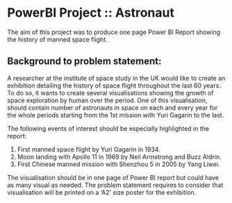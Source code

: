 # PowerBI Project :: Astronaut
The aim of this project was to produce one page Power BI Report showing the history of manned space flight. 

## Background to problem statement:
A researcher at the institute of space study in the UK would like to create an exhibition detailing the history of space flight throughout the last 60 years. To do so, it wants to create several visualisations showing the growth of space exploration by human over the period. One of this visualisation, should contain number of astronauts in space on each and every year for the whole periods starting from the 1st mission with Yuri Gagarin to the last.

The following events of interest should be especially highlighted in the report:
1. First manned space flight by Yuri Gagarin in 1934.
2. Moon landing with Apollo 11 in 1969 by Neil Armstrong and Buzz Aldrin.
3. First Chinese manned mission with Shenzhou 5 in 2005 by Yang Liwei.

The visualisation should be in one page of Power BI report but could have as many visual as needed. The problem statement requires to consider that visualisation will be printed on a ‘A2’ size poster for the exhibition.
